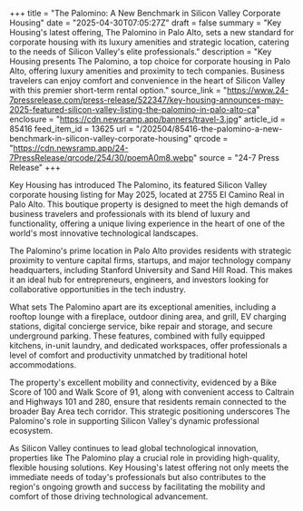 +++
title = "The Palomino: A New Benchmark in Silicon Valley Corporate Housing"
date = "2025-04-30T07:05:27Z"
draft = false
summary = "Key Housing's latest offering, The Palomino in Palo Alto, sets a new standard for corporate housing with its luxury amenities and strategic location, catering to the needs of Silicon Valley's elite professionals."
description = "Key Housing presents The Palomino, a top choice for corporate housing in Palo Alto, offering luxury amenities and proximity to tech companies. Business travelers can enjoy comfort and convenience in the heart of Silicon Valley with this premier short-term rental option."
source_link = "https://www.24-7pressrelease.com/press-release/522347/key-housing-announces-may-2025-featured-silicon-valley-listing-the-palomino-in-palo-alto-ca"
enclosure = "https://cdn.newsramp.app/banners/travel-3.jpg"
article_id = 85416
feed_item_id = 13625
url = "/202504/85416-the-palomino-a-new-benchmark-in-silicon-valley-corporate-housing"
qrcode = "https://cdn.newsramp.app/24-7PressRelease/qrcode/254/30/poemA0m8.webp"
source = "24-7 Press Release"
+++

<p>Key Housing has introduced The Palomino, its featured Silicon Valley corporate housing listing for May 2025, located at 2755 El Camino Real in Palo Alto. This boutique property is designed to meet the high demands of business travelers and professionals with its blend of luxury and functionality, offering a unique living experience in the heart of one of the world's most innovative technological landscapes.</p><p>The Palomino's prime location in Palo Alto provides residents with strategic proximity to venture capital firms, startups, and major technology company headquarters, including Stanford University and Sand Hill Road. This makes it an ideal hub for entrepreneurs, engineers, and investors looking for collaborative opportunities in the tech industry.</p><p>What sets The Palomino apart are its exceptional amenities, including a rooftop lounge with a fireplace, outdoor dining area, and grill, EV charging stations, digital concierge service, bike repair and storage, and secure underground parking. These features, combined with fully equipped kitchens, in-unit laundry, and dedicated workspaces, offer professionals a level of comfort and productivity unmatched by traditional hotel accommodations.</p><p>The property's excellent mobility and connectivity, evidenced by a Bike Score of 100 and Walk Score of 91, along with convenient access to Caltrain and Highways 101 and 280, ensure that residents remain connected to the broader Bay Area tech corridor. This strategic positioning underscores The Palomino's role in supporting Silicon Valley's dynamic professional ecosystem.</p><p>As Silicon Valley continues to lead global technological innovation, properties like The Palomino play a crucial role in providing high-quality, flexible housing solutions. Key Housing's latest offering not only meets the immediate needs of today's professionals but also contributes to the region's ongoing growth and success by facilitating the mobility and comfort of those driving technological advancement.</p>
